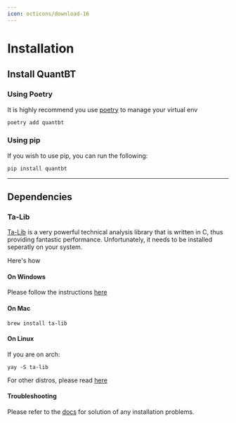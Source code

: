 ```yaml
---
icon: octicons/download-16
---
```


# Installation

## Install QuantBT
### Using Poetry
It is highly recommend you use [poetry](https://python-poetry.org/) to manage your virtual env

```bash
poetry add quantbt
```

### Using pip
If you wish to use pip, you can run the following:

```bash
pip install quantbt
```

----

## Dependencies
### Ta-Lib
[Ta-Lib]() is a very powerful technical analysis library that is written in C, thus providing fantastic performance. Unfortunately, it needs to be installed seperatly on your system.

Here's how
#### On Windows
Please follow the instructions [here](https://github.com/TA-Lib/ta-lib-python#windows)

#### On Mac
```
brew install ta-lib
```

#### On Linux

If you are on arch:
```
yay -S ta-lib
```

For other distros, please read [here](https://github.com/TA-Lib/ta-lib-python#linux)

#### Troubleshooting
Please refer to the [docs](https://github.com/TA-Lib/ta-lib-python#dependencies) for solution of any installation problems.
